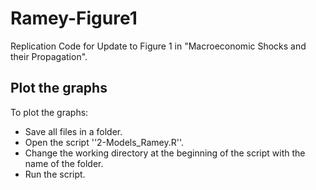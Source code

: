 # Ramey-Figure1
Replication Code for Update to Figure 1 in "Macroeconomic Shocks and their Propagation".

## Plot the graphs
To plot the graphs:
- Save all files in a folder.
- Open the script ''2-Models_Ramey.R''.
- Change the working directory at the beginning of the script with the name of the folder.
- Run the script.